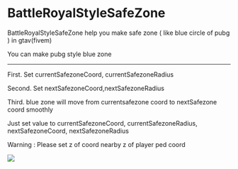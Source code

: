 # BattleRoyalStyleSafeZone
BattleRoyalStyleSafeZone help you make safe zone ( like blue circle of pubg ) in gtav(fivem)

You can make pubg style blue zone

-----------

First. Set currentSafezoneCoord, currentSafezoneRadius

Second. Set nextSafezoneCoord,nextSafezoneRadius

Third.  blue zone will move from currentsafezone coord to nextSafezone coord smoothly





Just set value to 
currentSafezoneCoord,
currentSafezoneRadius,
nextSafezoneCoord,
nextSafezoneRadius

Warning : Please set z of coord nearby z of player ped coord



![](dsf.gif)
